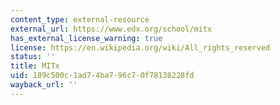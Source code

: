 ```yaml
---
content_type: external-resource
external_url: https://www.edx.org/school/mitx
has_external_license_warning: true
license: https://en.wikipedia.org/wiki/All_rights_reserved
status: ''
title: MITx
uid: 189c500c-1ad7-4ba7-96c7-0f78138228fd
wayback_url: ''
---
```

